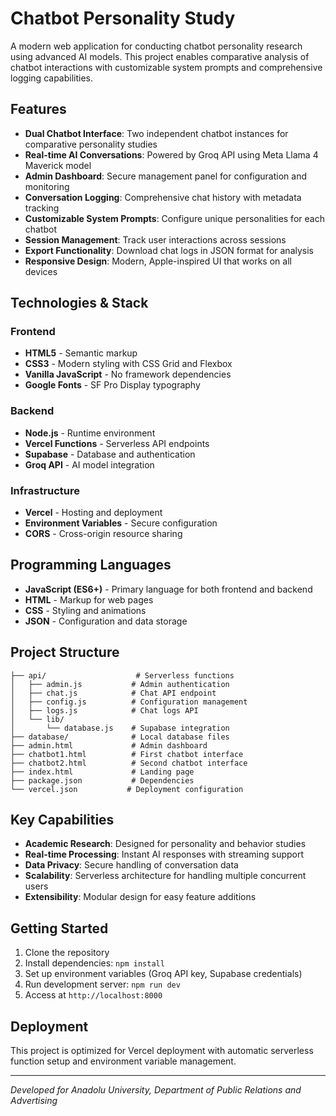 # Chatbot Personality Study

A modern web application for conducting chatbot personality research using advanced AI models. This project enables comparative analysis of chatbot interactions with customizable system prompts and comprehensive logging capabilities.

## Features

- **Dual Chatbot Interface**: Two independent chatbot instances for comparative personality studies
- **Real-time AI Conversations**: Powered by Groq API using Meta Llama 4 Maverick model
- **Admin Dashboard**: Secure management panel for configuration and monitoring
- **Conversation Logging**: Comprehensive chat history with metadata tracking
- **Customizable System Prompts**: Configure unique personalities for each chatbot
- **Session Management**: Track user interactions across sessions
- **Export Functionality**: Download chat logs in JSON format for analysis
- **Responsive Design**: Modern, Apple-inspired UI that works on all devices

## Technologies & Stack

### Frontend
- **HTML5** - Semantic markup
- **CSS3** - Modern styling with CSS Grid and Flexbox
- **Vanilla JavaScript** - No framework dependencies
- **Google Fonts** - SF Pro Display typography

### Backend
- **Node.js** - Runtime environment
- **Vercel Functions** - Serverless API endpoints
- **Supabase** - Database and authentication
- **Groq API** - AI model integration

### Infrastructure
- **Vercel** - Hosting and deployment
- **Environment Variables** - Secure configuration
- **CORS** - Cross-origin resource sharing

## Programming Languages

- **JavaScript (ES6+)** - Primary language for both frontend and backend
- **HTML** - Markup for web pages
- **CSS** - Styling and animations
- **JSON** - Configuration and data storage

## Project Structure

```
├── api/                    # Serverless functions
│   ├── admin.js           # Admin authentication
│   ├── chat.js            # Chat API endpoint
│   ├── config.js          # Configuration management
│   ├── logs.js            # Chat logs API
│   └── lib/
│       └── database.js    # Supabase integration
├── database/              # Local database files
├── admin.html             # Admin dashboard
├── chatbot1.html          # First chatbot interface
├── chatbot2.html          # Second chatbot interface
├── index.html             # Landing page
├── package.json           # Dependencies
└── vercel.json           # Deployment configuration
```

## Key Capabilities

- **Academic Research**: Designed for personality and behavior studies
- **Real-time Processing**: Instant AI responses with streaming support
- **Data Privacy**: Secure handling of conversation data
- **Scalability**: Serverless architecture for handling multiple concurrent users
- **Extensibility**: Modular design for easy feature additions

## Getting Started

1. Clone the repository
2. Install dependencies: `npm install`
3. Set up environment variables (Groq API key, Supabase credentials)
4. Run development server: `npm run dev`
5. Access at `http://localhost:8000`

## Deployment

This project is optimized for Vercel deployment with automatic serverless function setup and environment variable management.

---

*Developed for Anadolu University, Department of Public Relations and Advertising*